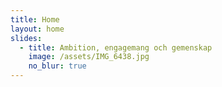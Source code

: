 ```yaml
---
title: Home
layout: home
slides:
  - title: Ambition, engagemang och gemenskap
    image: /assets/IMG_6438.jpg
    no_blur: true
---
```

